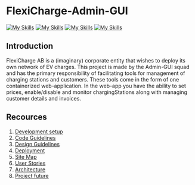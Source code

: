 # FlexiCharge-Admin-GUI
[![My Skills](https://skillicons.dev/icons?i=ts)](https://www.typescriptlang.org)
[![My Skills](https://skillicons.dev/icons?i=nodejs)](https://nodejs.org)
[![My Skills](https://skillicons.dev/icons?i=react)](https://react.dev)
[![My Skills](https://skillicons.dev/icons?i=docker)](https://www.docker.com)

## Introduction
FlexiCharge AB is a (imaginary) corporate entity that wishes to deploy its own network of EV charges.
This project is made by the Admin-GUI squad and has the primary responsibility of facilitating tools for management of charging stations and customers.
These tools come in the form of one containerized web-application. 
In the web-app you have the ability to set prices, enable/disable and monitor chargingStations along with managing customer details and invoices.

## Recources
1. [Development setup](./documentation/dev-setup.md)
2. [Code Guidelines](./documentation/code-guideline.md)
3. [Design Guidelines](documentation%2Fdesign-guideline.md)
4. [Deployment](./documentation/deployment.md)
5. [Site Map](./documentation/Site_Map_original.pdf)
6. [User Stories](./documentation/user_stories.md)
7. [Architecture](./documentation/architecture.md)
8. [Project future](./documentation/project-future.md)



